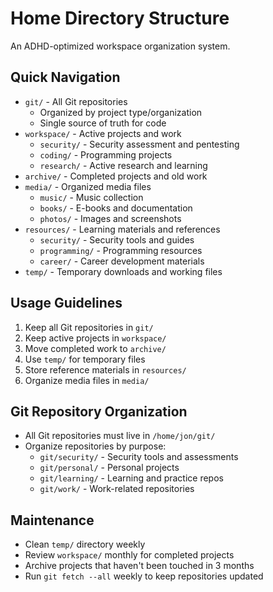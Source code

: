 # Home Directory Structure

An ADHD-optimized workspace organization system.

## Quick Navigation

- `git/` - All Git repositories
  - Organized by project type/organization
  - Single source of truth for code
- `workspace/` - Active projects and work
  - `security/` - Security assessment and pentesting
  - `coding/` - Programming projects
  - `research/` - Active research and learning
- `archive/` - Completed projects and old work
- `media/` - Organized media files
  - `music/` - Music collection
  - `books/` - E-books and documentation
  - `photos/` - Images and screenshots
- `resources/` - Learning materials and references
  - `security/` - Security tools and guides
  - `programming/` - Programming resources
  - `career/` - Career development materials
- `temp/` - Temporary downloads and working files

## Usage Guidelines

1. Keep all Git repositories in `git/`
2. Keep active projects in `workspace/`
3. Move completed work to `archive/`
4. Use `temp/` for temporary files
5. Store reference materials in `resources/`
6. Organize media files in `media/`

## Git Repository Organization

- All Git repositories must live in `/home/jon/git/`
- Organize repositories by purpose:
  - `git/security/` - Security tools and assessments
  - `git/personal/` - Personal projects
  - `git/learning/` - Learning and practice repos
  - `git/work/` - Work-related repositories

## Maintenance

- Clean `temp/` directory weekly
- Review `workspace/` monthly for completed projects
- Archive projects that haven't been touched in 3 months
- Run `git fetch --all` weekly to keep repositories updated 